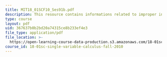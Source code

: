 ```yaml
---
title: MIT18_01SCF10_Ses91b.pdf
description: This resource contains informations related to improper integrals.
type: course
layout: pdf
uid: 367637b0b2bd20a74315ce8b233ef4e3
file_type: application/pdf
file_location: >-
  https://open-learning-course-data-production.s3.amazonaws.com/18-01sc-single-variable-calculus-fall-2010/367637b0b2bd20a74315ce8b233ef4e3_MIT18_01SCF10_Ses91b.pdf
course_id: 18-01sc-single-variable-calculus-fall-2010
---
```

